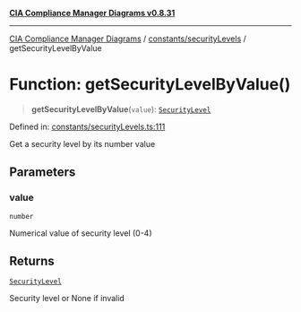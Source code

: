 [**CIA Compliance Manager Diagrams v0.8.31**](../../../README.md)

***

[CIA Compliance Manager Diagrams](../../../modules.md) / [constants/securityLevels](../README.md) / getSecurityLevelByValue

# Function: getSecurityLevelByValue()

> **getSecurityLevelByValue**(`value`): [`SecurityLevel`](../../../types/cia/type-aliases/SecurityLevel.md)

Defined in: [constants/securityLevels.ts:111](https://github.com/Hack23/cia-compliance-manager/blob/85c025371255f412469ec0119911b7cb143a6212/src/constants/securityLevels.ts#L111)

Get a security level by its number value

## Parameters

### value

`number`

Numerical value of security level (0-4)

## Returns

[`SecurityLevel`](../../../types/cia/type-aliases/SecurityLevel.md)

Security level or None if invalid
